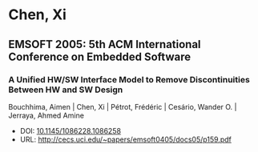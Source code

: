 # Chen, Xi

## EMSOFT 2005: 5th ACM International Conference on Embedded Software

### A Unified HW/SW Interface Model to Remove Discontinuities Between HW and SW Design
Bouchhima, Aimen | Chen, Xi | Pétrot, Frédéric | Cesário, Wander O. | Jerraya, Ahmed Amine
* DOI: [10.1145/1086228.1086258](https://doi.org/10.1145/1086228.1086258)
* URL: <http://cecs.uci.edu/~papers/emsoft0405/docs05/p159.pdf>

